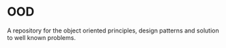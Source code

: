 # OOD

A repository for the object oriented principles, design patterns and solution to well known problems.
